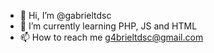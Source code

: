 - 👋 Hi, I’m @gabrieltdsc
- 🌱 I’m currently learning PHP, JS and HTML
- 📫 How to reach me g4brieltdsc@gmail.com

<!---
gabrieltdsc/gabrieltdsc is a ✨ special ✨ repository because its `README.md` (this file) appears on your GitHub profile.
You can click the Preview link to take a look at your changes.
--->

